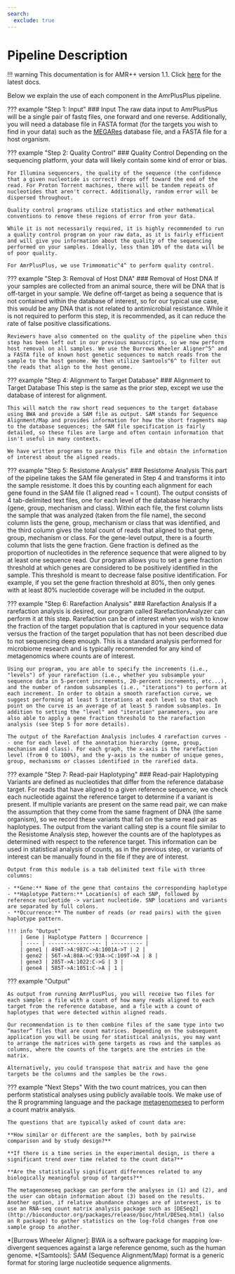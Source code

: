 ```yaml
---
search:
  exclude: true
---
```


# Pipeline Description

!!! warning
    This documentation is for AMR++ version 1.1. Click [here](./../latest/introduction.md) for the latest docs.


Below we explain the use of each component in the AmrPlusPlus pipeline.

??? example "Step 1: Input"
    ### Input
    The raw data input to AmrPlusPlus will be a single pair of fastq files, one forward and one reverse. Additionally, you will need a database file in FASTA format (for the targets you wish to find in your data) such as the [MEGARes](http://megares.meglab.org/) database file, and a FASTA file for a host organism.

??? example "Step 2: Quality Control"
    ### Quality Control
    Depending on the sequencing platform, your data will likely contain some kind of error or bias.

    For Illumina sequencers, the quality of the sequence (the confidence that a given nucleotide is correct) drops off toward the end of the read. For Proton Torrent machines, there will be tandem repeats of nucleotides that aren't correct. Additionally, random error will be dispersed throughout.

    Quality control programs utilize statistics and other mathematical conventions to remove these regions of error from your data.

    While it is not necessarily required, it is highly recommended to run a quality control program on your raw data, as it is fairly efficient and will give you information about the quality of the sequencing performed on your samples. Ideally, less than 10% of the data will be of poor quality.

    For AmrPlusPlus, we use Trimmomatic^4^ to perform quality control.

??? example "Step 3: Removal of Host DNA"
    ### Removal of Host DNA
    If your samples are collected from an animal source, there will be DNA that is off-target in your sample. We define off-target as being a sequence that is not contained within the database of interest, so for our typical use case, this would be any DNA that is not related to antimicrobial resistance. While it is not required to perform this step, it is recommended, as it can reduce the rate of false positive classifications.

    Reviewers have also commented on the quality of the pipeline when this step has been left out in our previous manuscripts, so we now perform host removal on all samples. We use the Burrows Wheeler Aligner^5^ and a FASTA file of known host genetic sequences to match reads from the sample to the host genome. We then utilize Samtools^6^ to filter out the reads that align to the host genome.

??? example "Step 4: Alignment to Target Database"
    ### Alignment to Target Database
    This step is the same as the prior step, except we use the database of interest for alignment.

    This will match the raw short read sequences to the target database using BWA and provide a SAM file as output. SAM stands for Sequence Alignment/Map and provides information for how the short fragments map to the database sequences; the SAM file specification is fairly detailed, so these files are large and often contain information that isn't useful in many contexts.

    We have written programs to parse this file and obtain the information of interest about the aligned reads.

??? example "Step 5: Resistome Analysis"
    ### Resistome Analysis
    This part of the pipeline takes the SAM file generated in Step 4 and transforms it into the sample resistome. It does this by counting each alignment for each gene found in the SAM file (1 aligned read = 1 count). The output consists of 4 tab-delimited text files, one for each level of the database hierarchy (gene, group, mechanism and class). Within each file, the first column lists the sample that was analyzed (taken from the file name), the second column lists the gene, group, mechanism or class that was identified, and the third column gives the total count of reads that aligned to that gene, group, mechanism or class. For the gene-level output, there is a fourth column that lists the gene fraction. Gene fraction is defined as the proportion of nucleotides in the reference sequence that were aligned to by at least one sequence read. Our program allows you to set a gene fraction threshold at which genes are considered to be positively identified in the sample. This threshold is meant to decrease false positive identification. For example, if you set the gene fraction threshold at 80%, then only genes with at least 80% nucleotide coverage will be included in the output.

??? example "Step 6: Rarefaction Analysis"
    ### Rarefaction Analysis
    If a rarefaction analysis is desired, our program called RarefactionAnalyzer can perform it at this step. Rarefaction can be of interest when you wish to know the fraction of the target population that is captured in your sequence data versus the fraction of the target population that has not been described due to not sequencing deep enough. This is a standard analysis performed for microbiome research and is typically recommended for any kind of metagenomics where counts are of interest.

    Using our program, you are able to specify the increments (i.e., "levels") of your rarefaction (i.e., whether you subsample your sequence data in 5-percent increments, 20-percent increments, etc...), and the number of random subsamples (i.e., "iterations") to perform at each increment. In order to obtain a smooth rarefaction curve, we suggest performing at least 5 iterations at each level so that each point on the curve is an average of at least 5 random subsamples. In addition to setting the "level" and "iteration" parameters, you are also able to apply a gene fraction threshold to the rarefaction analysis (see Step 5 for more details).

    The output of the Rarefaction Analysis includes 4 rarefaction curves -- one for each level of the annotation hierarchy (gene, group, mechanism and class). For each graph, the x-axis is the rarefaction level (from 0 to 100%), and the y-axis is the number of unique genes, group, mechanisms or classes identified in the rarefied data.

??? example "Step 7: Read-pair Haplotyping"
    ### Read-pair Haplotyping
    Variants are defined as nucleotides that differ from the reference database target. For reads that have aligned to a given reference sequence, we check each nucleotide against the reference target to determine if a variant is present. If multiple variants are present on the same read pair, we can make the assumption that they come from the same fragment of DNA (the same organism), so we record these variants that fall on the same read pair as haplotypes. The output from the variant calling step is a count file similar to the Resistome Analysis step, however the counts are of the haplotypes as determined with respect to the reference target. This information can be used in statistical analysis of counts, as in the previous step, or variants of interest can be manually found in the file if they are of interest.

    Output from this module is a tab delimited text file with three columns:

    - **Gene:** Name of the gene that contains the corresponding haplotype
    - **Haplotype Pattern:** Location(s) of each SNP, followed by reference nucleotide -> variant nucleotide. SNP locations and variants are separated by full colons.
    - **Occurrence:** The number of reads (or read pairs) with the given haplotype pattern.
 
    !!! info "Output"
        | Gene | Haplotype Pattern | Occurrence |
        | ---- | ----------------- | ---------- |
        | gene1 | 494T->A:987C->A:1001A->T | 2 |
        | gene2 | 56T->A:80A->C:93A->C:109T->A | 8 |
        | gene3 | 285T->A:1022:C->G | 3 |
        | gene4 | 585T->A:1051:C->A | 1 |

??? example "Output"

    As output from running AmrPlusPlus, you will receive two files for each sample: a file with a count of how many reads aligned to each target from the reference database, and a file with a count of haplotypes that were detected within aligned reads.

    Our recommendation is to then combine files of the same type into two “master” files that are count matrices. Depending on the subsequent application you will be using for statistical analysis, you may want to arrange the matrices with gene targets as rows and the samples as columns, where the counts of the targets are the entries in the matrix.

    Alternatively, you could transpose that matrix and have the gene targets be the columns and the samples be the rows.

??? example "Next Steps"
    With the two count matrices, you can then perform statistical analyses using publicly available tools. We make use of the R programming language and the package [metagenomeseq](https://www.bioconductor.org/packages/devel/bioc/vignettes/metagenomeSeq/inst/doc/metagenomeSeq.pdf) to perform a count matrix analysis.

    The questions that are typically asked of count data are:
        
    **How similar or different are the samples, both by pairwise comparison and by study design?**
        
    **If there is a time series in the experimental design, is there a significant trend over time related to the count data?**
      
    **Are the statistically significant differences related to any biologically meaningful group of targets?**

    The metagenomeseq package can perform the analyses in (1) and (2), and the user can obtain information about (3) based on the results. Another option, if relative abundance changes are of interest, is to use an RNA-seq count matrix analysis package such as [DESeq2](http://bioconductor.org/packages/release/bioc/html/DESeq.html) (also an R package) to gather statistics on the log-fold changes from one sample group to another.

*[Burrows Wheeler Aligner]: BWA is a software package for mapping low-divergent sequences against a large reference genome, such as the human genome.
*[Samtools]: SAM (Sequence Alignment/Map) format is a generic format for storing large nucleotide sequence alignments.